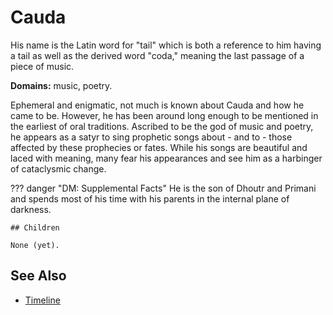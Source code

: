 # Cauda

His name is the Latin word for "tail" which is both a reference to him having a tail as well as the derived word "coda," meaning the last passage of a piece of music.

**Domains:** music, poetry.

Ephemeral and enigmatic, not much is known about Cauda and how he came to be. However, he has been around long enough to be mentioned in the earliest of oral traditions. Ascribed to be the god of music and poetry, he appears as a satyr to sing prophetic songs about - and to - those affected by these prophecies or fates. While his songs are beautiful and laced with meaning, many fear his appearances and see him as a harbinger of cataclysmic change.

??? danger "DM: Supplemental Facts"
    He is the son of Dhoutr and Primani and spends most of his time with his parents in the internal plane of darkness.

    ## Children

    None (yet).

## See Also

- [Timeline](../lore/timeline.md)
